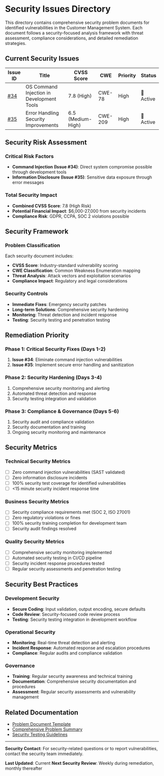 # Security Issues Directory

This directory contains comprehensive security problem documents for identified vulnerabilities in the Customer Management System. Each document follows a security-focused analysis framework with threat assessment, compliance considerations, and detailed remediation strategies.

## Current Security Issues

| Issue ID | Title | CVSS Score | CWE | Priority | Status |
|----------|-------|------------|-----|----------|--------|
| [#34](security-034-command-injection-tools.md) | OS Command Injection in Development Tools | 7.8 (High) | CWE-78 | High | 🔴 Active |
| [#35](security-035-error-handling-security.md) | Error Handling Security Improvements | 6.5 (Medium-High) | CWE-209 | High | 🔴 Active |

## Security Risk Assessment

### Critical Risk Factors
- **Command Injection (Issue #34)**: Direct system compromise possible through development tools
- **Information Disclosure (Issue #35)**: Sensitive data exposure through error messages

### Total Security Impact
- **Combined CVSS Score**: 7.8 (High Risk)
- **Potential Financial Impact**: $6,000-27,000 from security incidents
- **Compliance Risk**: GDPR, CCPA, SOC 2 violations possible

## Security Framework

### Problem Classification
Each security document includes:
- **CVSS Score**: Industry-standard vulnerability scoring
- **CWE Classification**: Common Weakness Enumeration mapping
- **Threat Analysis**: Attack vectors and exploitation scenarios
- **Compliance Impact**: Regulatory and legal considerations

### Security Controls
- **Immediate Fixes**: Emergency security patches
- **Long-term Solutions**: Comprehensive security hardening
- **Monitoring**: Threat detection and incident response
- **Testing**: Security testing and penetration testing

## Remediation Priority

### Phase 1: Critical Security Fixes (Days 1-2)
1. **Issue #34**: Eliminate command injection vulnerabilities
2. **Issue #35**: Implement secure error handling and sanitization

### Phase 2: Security Hardening (Days 3-4)
1. Comprehensive security monitoring and alerting
2. Automated threat detection and response
3. Security testing integration and validation

### Phase 3: Compliance & Governance (Days 5-6)
1. Security audit and compliance validation
2. Security documentation and training
3. Ongoing security monitoring and maintenance

## Security Metrics

### Technical Security Metrics
- [ ] Zero command injection vulnerabilities (SAST validated)
- [ ] Zero information disclosure incidents
- [ ] 100% security test coverage for identified vulnerabilities
- [ ] <15 minute security incident response time

### Business Security Metrics
- [ ] Security compliance requirements met (SOC 2, ISO 27001)
- [ ] Zero regulatory violations or fines
- [ ] 100% security training completion for development team
- [ ] Security audit findings resolved

### Quality Security Metrics
- [ ] Comprehensive security monitoring implemented
- [ ] Automated security testing in CI/CD pipeline
- [ ] Security incident response procedures tested
- [ ] Regular security assessments and penetration testing

## Security Best Practices

### Development Security
- **Secure Coding**: Input validation, output encoding, secure defaults
- **Code Review**: Security-focused code review process
- **Testing**: Security testing integration in development workflow

### Operational Security
- **Monitoring**: Real-time threat detection and alerting
- **Incident Response**: Automated response and escalation procedures
- **Compliance**: Regular audits and compliance validation

### Governance
- **Training**: Regular security awareness and technical training
- **Documentation**: Comprehensive security documentation and procedures
- **Assessment**: Regular security assessments and vulnerability management

## Related Documentation

- [Problem Document Template](../../templates/problem-document-template.md)
- [Comprehensive Problem Summary](../../problems/problem-summary-comprehensive.md)
- [Security Testing Guidelines](../../development/security-testing.md)

---

**Security Contact**: For security-related questions or to report vulnerabilities, contact the security team immediately.

**Last Updated**: Current
**Next Security Review**: Weekly during remediation, monthly thereafter